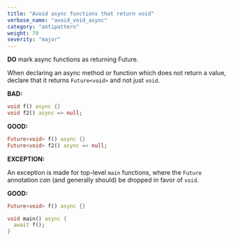 ```yaml
---
title: "Avoid async functions that return void"
verbose_name: "avoid_void_async"
category: "antipattern"
weight: 70
severity: "major"
---
```

**DO** mark async functions as returning Future<void>.

When declaring an async method or function which does not return a value,
declare that it returns `Future<void>` and not just `void`.

**BAD:**
```dart
void f() async {}
void f2() async => null;
```

**GOOD:**
```dart
Future<void> f() async {}
Future<void> f2() async => null;
```

**EXCEPTION:**

An exception is made for top-level `main` functions, where the `Future`
annotation *can* (and generally should) be dropped in favor of `void`.

**GOOD:**
```dart
Future<void> f() async {}

void main() async {
  await f();
}
```

